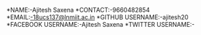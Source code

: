 *NAME:-Ajitesh Saxena
*CONTACT:-9660482854
*EMAIL:-18ucs137@lnmiit.ac.in
*GITHUB USERNAME:-ajitesh20
*FACEBOOK USERNAME:-Ajitesh Saxena
*TWITTER USERNAME:-
